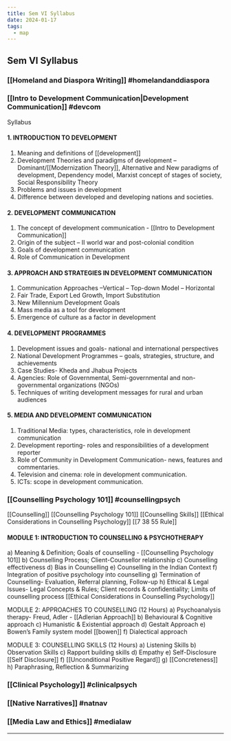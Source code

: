 ```yaml
---
title: Sem VI Syllabus
date: 2024-01-17
tags:
  - map
---
```

## Sem VI Syllabus
### [[Homeland and Diaspora Writing]]  #homelandanddiaspora 
### [[Intro to Development Communication|Development Communication]] #devcom 
Syllabus
#### 1. INTRODUCTION TO DEVELOPMENT
1. Meaning and definitions of [[development]]
2. Development Theories and paradigms of development –Dominant/[[Modernization Theory]], Alternative and New paradigms of development, Dependency model, Marxist concept of stages of society, Social Responsibility Theory
3. Problems and issues in development 
4. Difference between developed and developing nations and societies.

#### 2. DEVELOPMENT COMMUNICATION
1. The concept of development communication - [[Intro to Development Communication]]
2. Origin of the subject – II world war and post-colonial condition
3. Goals of development communication 
4. Role of Communication in Development

#### 3. APPROACH AND STRATEGIES IN DEVELOPMENT COMMUNICATION
1. Communication Approaches –Vertical – Top-down Model – Horizontal
2. Fair Trade, Export Led Growth, Import Substitution
3. New Millennium Development Goals
4. Mass media as a tool for development
5. Emergence of culture as a factor in development
#### 4. DEVELOPMENT PROGRAMMES
1. Development issues and goals- national and international perspectives 
2. National Development Programmes – goals, strategies, structure, and achievements 
3. Case Studies- Kheda and Jhabua Projects 
4. Agencies: Role of Governmental, Semi-governmental and non-governmental organizations (NGOs)
5. Techniques of writing development messages for rural and urban audiences
#### 5. MEDIA AND DEVELOPMENT COMMUNICATION
1. Traditional Media: types, characteristics, role in development
communication
2. Development reporting- roles and responsibilities of a development
reporter
3. Role of Community in Development Communication- news, features and
commentaries. 
4. Television and cinema: role in development communication. 
5. ICTs: scope in development communication.
### [[Counselling Psychology 101]] #counsellingpsych 
[[Counselling]]
[[Counselling Psychology 101]]
[[Counselling Skills]]
[[Ethical Considerations in Counselling Psychology]]
[[7 38 55 Rule]]
#### MODULE 1: INTRODUCTION TO COUNSELLING & PSYCHOTHERAPY
a) Meaning & Definition; Goals of counselling - [[Counselling Psychology 101]]
b) Counselling Process; Client-Counsellor relationship
c) Counselling effectiveness
d) Bias in Counselling
e) Counselling in the Indian Context
f) Integration of positive psychology into counselling
g) Termination of Counselling- Evaluation, Referral planning, Follow-up
h) Ethical & Legal Issues- Legal Concepts & Rules; Client records & confidentiality; Limits
of counselling process [[Ethical Considerations in Counselling Psychology]]

MODULE 2: APPROACHES TO COUNSELLING (12 Hours)
a) Psychoanalysis therapy- Freud, Adler - [[Adlerian Approach]]
b) Behavioural & Cognitive approach
c) Humanistic & Existential approach
d) Gestalt Approach
e) Bowen’s Family system model [[bowen]]
f) Dialectical approach

MODULE 3: COUNSELLING SKILLS (12 Hours)
a) Listening Skills
b) Observation Skills
c) Rapport building skills
d) Empathy
e) Self-Disclosure [[Self Disclosure]]
f) [[Unconditional Positive Regard]]
g) [[Concreteness]]
h) Paraphrasing, Reflection & Summarizing
### [[Clinical Psychology]] #clinicalpsych
### [[Native Narratives]] #natnav 
### [[Media Law and Ethics]] #medialaw 



--- 


